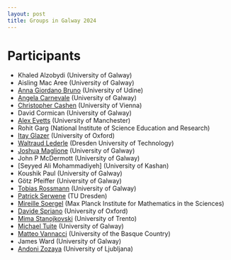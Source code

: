 ```yaml
---
layout: post
title: Groups in Galway 2024
---
```


# Participants

- Khaled Alzobydi (University of Galway)
- Aisling Mac Aree (University of Galway)
- [Anna Giordano Bruno](https://users.dimi.uniud.it/~anna.giordanobruno/index.html) (University of Udine)
- [Angela Carnevale](https://angelacarnevale.github.io/) (University of Galway)
- [Christopher Cashen](https://www.mat.univie.ac.at/~cashen/) (University of Vienna)
- David Cormican (University of Galway)
- [Alex Evetts](https://sites.google.com/view/aevetts/home) (University of Manchester)
- Rohit Garg (National Institute of Science Education and Research)
- [Itay Glazer](https://sites.google.com/view/itay-glazer) (University of Oxford)
- [Waltraud Lederle](https://perso.uclouvain.be/waltraud.lederle/) (Dresden University of Technology)
- [Joshua Maglione](https://joshmaglione.com/) (University of Galway)
- John P McDermott (University of Galway)
- [Seyyed Ali Mohammadiyeh] (University of Kashan)
- Koushik Paul (University of Galway)
- Götz Pfeiffer (University of Galway)
- [Tobias Rossmann](https://torossmann.github.io/) (University of Galway)
- [Patrick Serwene](https://tu-dresden.de/mn/math/algebra/das-institut/beschaeftigte/patrick-serwene) (TU Dresden)
- [Mireille Soergel](https://soergelm.github.io/) (Max Planck Institute for Mathematics in the Sciences)
- [Davide Spriano](https://www.davidespriano.com/) (University of Oxford)
- [Mima Stanojkovski](https://mima.maths.unitn.it/) (University of Trento)
- [Michael Tuite](https://www.universityofgalway.ie/our-research/people/mathematical-statistical-sciences/michaeltuite/) (University of Galway)
- [Matteo Vannacci](https://sites.google.com/view/matteovannacci/home) (University of the Basque Country)
- James Ward (University of Galway)
- [Andoni Zozaya](https://sites.google.com/view/andonizozaya/orrialdea) (University of Ljubljana)
